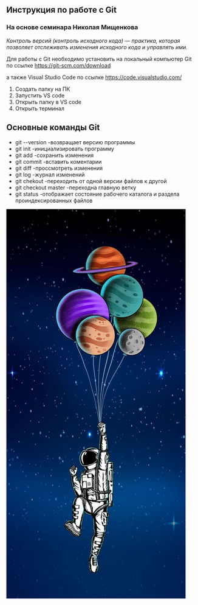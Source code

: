 ## Инструкция по работе с Git ##

### На основе семинара Николая Мищенкова ###


*Контроль версий (контроль исходного кода) — практика, которая позволяет отслеживать
изменения исходного кода и управлять ими.*


Для работы с Git необходимо установить на локальный компьютер Git по ссылке https://git-scm.com/download

а также Visual Studio Code по ссылке https://code.visualstudio.com/

1. Создать папку на ПК
2. Запустить VS code
3. Открыть папку в VS code
4. Открыть терминал

## Основные команды Git ##

* git --version -возвращает версию программы
* git init -инициализировать программу
* git add -сохранить изменения
* git commit -вставить коментарии
* git diff -проссмотреть изменения
* git log -журнал изменений
* git chekout -переходить от одной версии файлов к другой
*  git checkout master -переходна главную ветку
* git status -отображает состояние рабочего каталога и раздела проиндексированных файлов

![а теперь картинка](/images/space.jpg)
